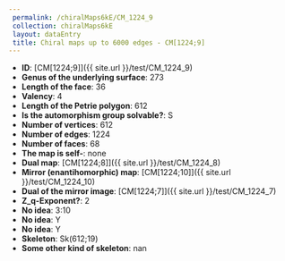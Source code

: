 ```yaml
--- 
 permalink: /chiralMaps6kE/CM_1224_9 
 collection: chiralMaps6kE
 layout: dataEntry
 title: Chiral maps up to 6000 edges - CM[1224;9]
---
```


- **ID**: [CM[1224;9]]({{ site.url }}/test/CM_1224_9)
- **Genus of the underlying surface**: 273
- **Length of the face**: 36
- **Valency**: 4
- **Length of the Petrie polygon**: 612
- **Is the automorphism group solvable?**: S
- **Number of vertices**: 612
- **Number of edges**: 1224
- **Number of faces**: 68
- **The map is self-**: none
- **Dual map**: [CM[1224;8]]({{ site.url }}/test/CM_1224_8)
- **Mirror (enantihomorphic) map**: [CM[1224;10]]({{ site.url }}/test/CM_1224_10)
- **Dual of the mirror image**: [CM[1224;7]]({{ site.url }}/test/CM_1224_7)
- **Z_q-Exponent?**: 2
- **No idea**:  3:10
- **No idea**: Y
- **No idea**: Y
- **Skeleton**: Sk(612;19)
- **Some other kind of skeleton**: nan
